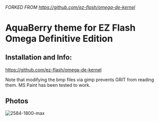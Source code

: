 ###### FORKED FROM https://github.com/ez-flash/omega-de-kernel

# AquaBerry theme for EZ Flash Omega Definitive Edition

## Installation and Info:
https://github.com/ez-flash/omega-de-kernel

Note that modifying the bmp files via gimp prevents GRIT from reading them.  MS Paint has been tested to work.

## Photos
![2584-1800-max](https://github.com/mewoocat/omega-de-kernel-AquaBerry/assets/97066700/ec570569-ad19-491c-ba5a-58915628405d)
